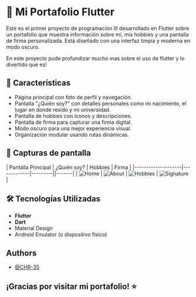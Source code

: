# 📱 Mi Portafolio Flutter

Este es el primer proyecto de programación III desarrollado en Flutter sobre un portafolio que muestra información sobre mí, mis hobbies y una pantalla de firma personalizada. Está diseñado con una interfaz limpia y moderna en modo oscuro.

En este proyecto pude profundizar mucho mas sobre el uso de flutter y lo divertido que es!

## 🌟 Características

- Página principal con foto de perfil y navegación.
- Pantalla "¿Quién soy?" con detalles personales como mi nacimiento, el lugar en donde resido y mi universidad.
- Pantalla de hobbies con íconos y descripciones.
- Pantalla de firma para capturar una firma digital.
- Modo oscuro para una mejor experiencia visual.
- Organización modular usando rutas dinámicas.

## 📸 Capturas de pantalla

| Pantalla Principal | ¿Quién soy? | Hobbies | Firma |
|--------------------|-------------|---------||-------|
| ![Home](screenshots/home.png) | ![About](screenshots/about.png) | ![Hobbies](screenshots/hobbies.png) | ![Signature](screenshots/signature.png) |


## 🛠️ Tecnologías Utilizadas

- **Flutter** 
- **Dart**
- Material Design
- Android Emulator (o dispositivo físico)




## Authors

- [@CHR-35](https://www.github.com/CHR-35)

## ¡Gracias por visitar mi portafolio! ⭐

